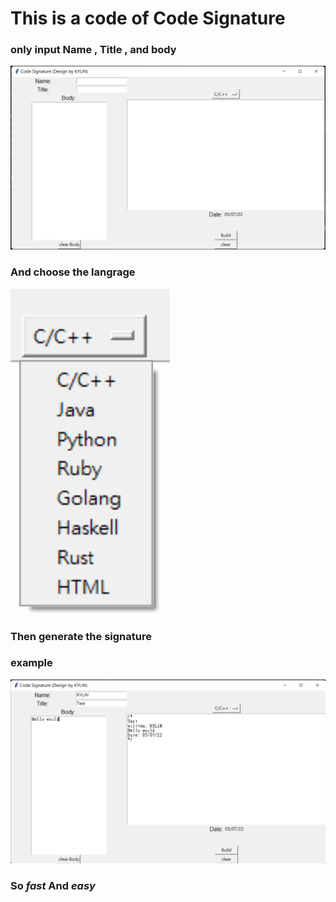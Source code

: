 # This is a code of Code Signature 

### only input Name , Title , and body 

![](src\photo\Readme\GUI.png)
### And choose the langrage 
![](src\photo\Readme\LIst.png)
### Then generate the signature 

### example 
![](src\photo\Readme\example_GUI.png)
### So ***fast*** And ***easy***
